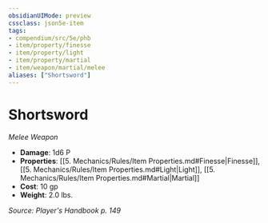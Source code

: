 ```yaml
---
obsidianUIMode: preview
cssclass: json5e-item
tags:
- compendium/src/5e/phb
- item/property/finesse
- item/property/light
- item/property/martial
- item/weapon/martial/melee
aliases: ["Shortsword"]
---
```

# Shortsword
*Melee Weapon*  

- **Damage**: 1d6 P
- **Properties**: [[5. Mechanics/Rules/Item Properties.md#Finesse|Finesse]], [[5. Mechanics/Rules/Item Properties.md#Light|Light]], [[5. Mechanics/Rules/Item Properties.md#Martial|Martial]]
- **Cost**: 10 gp
- **Weight**: 2.0 lbs.

*Source: Player's Handbook p. 149*